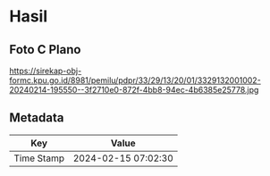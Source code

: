 # Hasil

## Foto C Plano

https://sirekap-obj-formc.kpu.go.id/8981/pemilu/pdpr/33/29/13/20/01/3329132001002-20240214-195550--3f2710e0-872f-4bb8-94ec-4b6385e25778.jpg


## Metadata

| Key        | Value               |
| ---------- | ------------------- |
| Time Stamp | 2024-02-15 07:02:30 |



